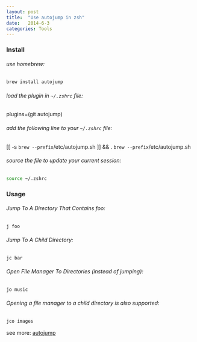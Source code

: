 ```yaml
---
layout: post
title:  "Use autojump in zsh"
date:   2014-6-3
categories: Tools
---
```


### Install

###### use homebrew:

```bash
brew install autojump
```

###### load the plugin in ```~/.zshrc``` file:

plugins=(git autojump)

###### add the following line to your ```~/.zshrc``` file:

[[ -s `brew --prefix`/etc/autojump.sh ]] && . `brew --prefix`/etc/autojump.sh

###### source the file to update your current session:

```bash
source ~/.zshrc
```

### Usage

###### Jump To A Directory That Contains foo:

```bash
j foo
```

###### Jump To A Child Directory:

```bash
jc bar
```

###### Open File Manager To Directories (instead of jumping):

```bash
jo music
```

###### Opening a file manager to a child directory is also supported:

```bash
jco images
```

see more: <a href="https://github.com/wting/autojump" target="_blank">autojump</a>
